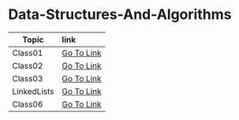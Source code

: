 # Data-Structures-And-Algorithms

| Topic| link     |  
|---------|:---------
|Class01|[Go To Link](https://github.com/LaithAlamat/Data-Structures-And-Algorithms/blob/main/Class%2001/README.md)
|Class02|[Go To Link](https://github.com/LaithAlamat/Data-Structures-And-Algorithms/blob/main/Class%2002/README.md)
|Class03|[Go To Link](https://github.com/LaithAlamat/Data-Structures-And-Algorithms/blob/main/Class%2003/Binary-Search.md)
|LinkedLists|[Go To Link](https://github.com/LaithAlamat/Data-Structures-And-Algorithms/blob/main/Linked%20List%20Implementation/README.md)
|Class06|[Go To Link](https://github.com/LaithAlamat/Data-Structures-And-Algorithms/blob/main/Class%2006/README.md)
